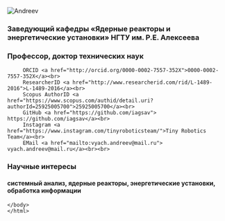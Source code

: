 <html>
<head>
<title>Резюме / CV</title>
</head>
  <body>
        <img src="NIK_3332-Андреев В.В..JPG" alt="Andreev">
	  <h3>Заведующий кафедры «Ядерные реакторы и энергетические установки» НГТУ им. Р.Е. Алексеева</h3>
	 <h3>Профессор, доктор технических наук </h3>
     <div id="story">
	     
	     
  	      		 
	     ORCID <a href="http://orcid.org/0000-0002-7557-352X">0000-0002-7557-352X</a><br>
	     ResearcherID <a href="http://www.researcherid.com/rid/L-1489-2016">L-1489-2016</a><br>
		 Scopus AuthorID <a href="https://www.scopus.com/authid/detail.uri?authorId=25925005700">25925005700</a><br>
	     GitHub <a href="https://github.com/iagsav"> https://github.com/iagsav</a><br>      
	     Instagram <a href="https://www.instagram.com/tinyroboticsteam/">Tiny Robotics Team</a><br>  
	     EMail <a href="mailto:vyach.andreev@mail.ru"> vyach.andreev@mail.ru</a><br><br>      
  <h3>Научные интересы</h3>
  <h4>системный анализ, ядерные реакторы, энергетические установки, обработка информации</h4>
  </div>
       
    </body>
    </html>



